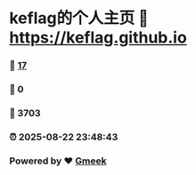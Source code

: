 # keflag的个人主页 :link: https://keflag.github.io 
### :page_facing_up: [17](https://keflag.github.io/tag.html) 
### :speech_balloon: 0 
### :hibiscus: 3703 
### :alarm_clock: 2025-08-22 23:48:43 
### Powered by :heart: [Gmeek](https://github.com/Meekdai/Gmeek)
